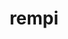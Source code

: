 ---
title: "rempi"
layout: cache
categories: [package, develop-2023-06-04]
meta: {"versions": ["1.1.0"], "compilers": ["gcc@=11.1.0", "oneapi@=2023.0.0"], "oss": ["ubuntu20.04"], "platforms": ["linux"], "targets": ["ppc64le", "x86_64"], "stacks": ["e4s-oneapi", "e4s-power", "root"], "num_specs": 2, "num_specs_by_stack": {"root": 2, "e4s-power": 1, "e4s-oneapi": 1}}
spec_details: [{"hash": "mivws6usacb4eecqrxdcni4mv2ctl6vu", "compiler": "gcc@=11.1.0", "versions": ["1.1.0"], "os": "ubuntu20.04", "platform": "linux", "target": "ppc64le", "variants": ["build_system=autotools", "patches=2296f83"], "stacks": ["root", "e4s-power"], "size": "-", "tarball": "https://binaries.spack.io/develop-2023-06-04/build_cache/linux-ubuntu20.04-ppc64le/gcc-11.1.0/rempi-1.1.0/linux-ubuntu20.04-ppc64le-gcc-11.1.0-rempi-1.1.0-mivws6usacb4eecqrxdcni4mv2ctl6vu.spack"}, {"hash": "yi74v4tmqdkvt2o74enr4azb7uehtkgi", "compiler": "oneapi@=2023.0.0", "versions": ["1.1.0"], "os": "ubuntu20.04", "platform": "linux", "target": "x86_64", "variants": ["build_system=autotools", "patches=2296f83"], "stacks": ["root", "e4s-oneapi"], "size": "-", "tarball": "https://binaries.spack.io/develop-2023-06-04/build_cache/linux-ubuntu20.04-x86_64/oneapi-2023.0.0/rempi-1.1.0/linux-ubuntu20.04-x86_64-oneapi-2023.0.0-rempi-1.1.0-yi74v4tmqdkvt2o74enr4azb7uehtkgi.spack"}]
---